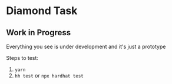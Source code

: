 # Diamond Task

## Work in Progress
Everything you see is under development and it's just a prototype

Steps to test:
1. ```yarn```
2. ```hh test``` or ```npx hardhat test```
